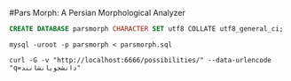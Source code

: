 #Pars Morph: A Persian Morphological Analyzer

```sql
CREATE DATABASE parsmorph CHARACTER SET utf8 COLLATE utf8_general_ci;
```

```jshelllanguage
mysql -uroot -p parsmorph < parsmorph.sql
```

```jshelllanguage
curl -G -v "http://localhost:6666/possibilities/" --data-urlencode "q=دانشجویانشانند"
```